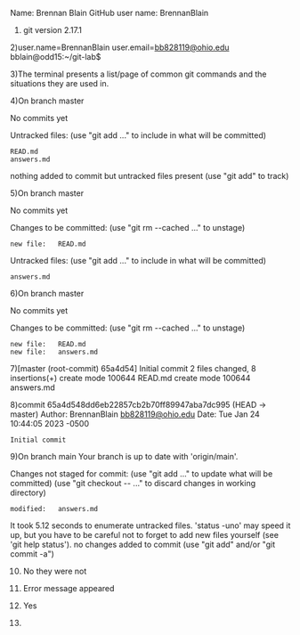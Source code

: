 Name: Brennan Blain GitHub user name: BrennanBlain
1) git version 2.17.1

2)user.name=BrennanBlain
user.email=bb828119@ohio.edu
bblain@odd15:~/git-lab$ 

3)The terminal presents a list/page of common git commands and the situations they are used in.

4)On branch master

No commits yet

Untracked files:
  (use "git add <file>..." to include in what will be committed)

	READ.md
	answers.md

nothing added to commit but untracked files present (use "git add" to track) 

5)On branch master

No commits yet

Changes to be committed:
  (use "git rm --cached <file>..." to unstage)

	new file:   READ.md

Untracked files:
  (use "git add <file>..." to include in what will be committed)

	answers.md

6)On branch master

No commits yet

Changes to be committed:
  (use "git rm --cached <file>..." to unstage)

	new file:   READ.md
	new file:   answers.md

7)[master (root-commit) 65a4d54] Initial commit
 2 files changed, 8 insertions(+)
 create mode 100644 READ.md
 create mode 100644 answers.md

8)commit 65a4d548dd6eb22857cb2b70ff89947aba7dc995 (HEAD -> master)
Author: BrennanBlain <bb828119@ohio.edu>
Date:   Tue Jan 24 10:44:05 2023 -0500

    Initial commit

9)On branch main
Your branch is up to date with 'origin/main'.

Changes not staged for commit:
  (use "git add <file>..." to update what will be committed)
  (use "git checkout -- <file>..." to discard changes in working directory)

	modified:   answers.md


It took 5.12 seconds to enumerate untracked files. 'status -uno'
may speed it up, but you have to be careful not to forget to add
new files yourself (see 'git help status').
no changes added to commit (use "git add" and/or "git commit -a")

10) No they were not
	
11) Error message appeared
	
12) Yes
	
13)
